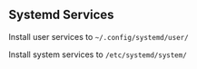 ## Systemd Services

Install user services to `~/.config/systemd/user/`

Install system  services to `/etc/systemd/system/`

